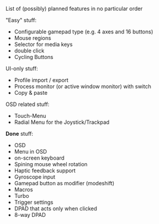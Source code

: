 List of (possibly) planned features in no particular order

"Easy" stuff:
- Configurable gamepad type (e.g. 4 axes and 16 buttons)
- Mouse regions
- Selector for media keys
- double click
- Cycling Buttons


UI-only stuff:
- Profile import / export
- Process monitor (or active window monitor) with switch
- Copy & paste


OSD related stuff:
- Touch-Menu
- Radial Menu for the Joystick/Trackpad


**Done** stuff:
- OSD
- Menu in OSD
- on-screen keyboard
- Spining mouse wheel rotation
- Haptic feedback support
- Gyroscope input
- Gamepad button as modifier (modeshift)
- Macros
- Turbo
- Trigger settings
- DPAD that acts only when clicked
- 8-way DPAD
